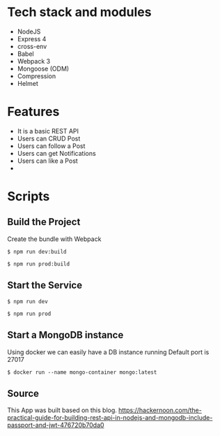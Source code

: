 

# Tech stack and modules

- NodeJS
- Express 4
- cross-env
- Babel
- Webpack 3
- Mongoose (ODM)
- Compression
- Helmet

# Features

- It is a basic REST API
- Users can CRUD Post
- Users can follow a Post
- Users can get Notifications
- Users can like a Post
- 

# Scripts

## Build the Project
Create the bundle with Webpack

    $ npm run dev:build

    $ npm run prod:build

## Start the Service

    $ npm run dev

    $ npm run prod
    
## Start a MongoDB instance
Using docker we can easily have a DB instance running
Default port is 27017

    $ docker run --name mongo-container mongo:latest
   

## Source
   This App was built based on this blog.
   https://hackernoon.com/the-practical-guide-for-building-rest-api-in-nodejs-and-mongodb-include-passport-and-jwt-476720b70da0
